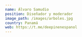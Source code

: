 ```yaml
---
name: Álvaro Samudio
position: Diseñador y moderador
image_path: /images/arboles.jpg
country: Panamá
web: https://t.me/deepinenespanol
---
```

